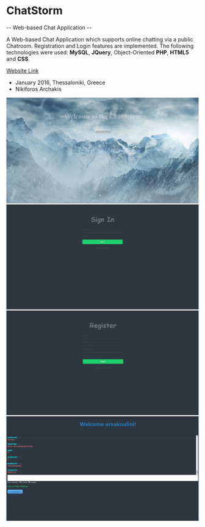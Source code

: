 # ChatStorm
-- Web-based Chat Application --

A Web-based Chat Application which supports online chatting via a public Chatroom. Registration and Login features are implemented. The following technologies were used: <b>MySQL</b>, <b>JQuery</b>, Object-Oriented <b>PHP</b>, <b>HTML5</b> and <b>CSS</b>.

<a href="http://chatstorm.3eeweb.com/arxa/PHP/index.php">Website Link</a>
<br/>
 - January 2016, Thessaloniki, Greece
 - Nikiforos Archakis


 	
<a href="/homepage.JPG"><img src="homepage.JPG"></a>
<a href="Signin.JPG"><img src="Signin.JPG"></a>
<a href="Register.JPG"><img src="Register.JPG"></a>
<a href="chat.JPG"><img src="chat.JPG"></a>
	

